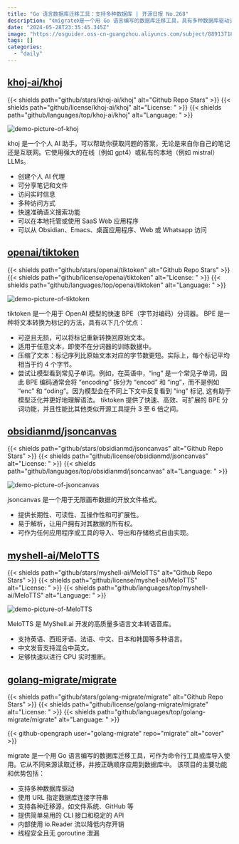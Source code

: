 ```yaml
---
title: "Go 语言数据库迁移工具：支持多种数据库 | 开源日报 No.268"
description: "《migrate》是一个用 Go 语言编写的数据库迁移工具，具有多种数据库驱动支持，支持使用 URL 指定数据库连接字符串，以及各种迁移源，如文件系统和 GitHub 等。它提供简单易用的 CLI 接口和稳定的 API，内部使用 io.Reader 流以降低内存开销，同时具有线程安全且无 goroutine 泄漏的特点。无论是作为命令行工具还是作为库导入使用，它都能够按正确顺序将迁移应用到数据库中。"
date: "2024-05-28T23:35:45.345Z"
image: "https://osguider.oss-cn-guangzhou.aliyuncs.com/subject/88913718e7b21008ae73851195e636a1.png"
tags: []
categories:
  - "daily"
---
```


## [khoj-ai/khoj](https://github.com/khoj-ai/khoj)

{{< shields path="github/stars/khoj-ai/khoj" alt="Github Repo Stars" >}} {{< shields path="github/license/khoj-ai/khoj" alt="License: " >}} {{< shields path="github/languages/top/khoj-ai/khoj" alt="Language: " >}}

![demo-picture-of-khoj](https://static.osguider.com/subject/github/khoj-ai/khoj/887bbbd8c98bf2896113aafb922be048.png)

khoj 是一个个人 AI 助手，可以帮助你获取问题的答案，无论是来自你自己的笔记还是互联网。它使用强大的在线（例如 gpt4）或私有的本地（例如 mistral）LLMs。

- 创建个人 AI 代理
- 可分享笔记和文件
- 访问实时信息
- 多种访问方式
- 快速准确语义搜索功能
- 可以在本地托管或使用 SaaS Web 应用程序
- 可以从 Obsidian、Emacs、桌面应用程序、Web 或 Whatsapp 访问
  
## [openai/tiktoken](https://github.com/openai/tiktoken)

{{< shields path="github/stars/openai/tiktoken" alt="Github Repo Stars" >}} {{< shields path="github/license/openai/tiktoken" alt="License: " >}} {{< shields path="github/languages/top/openai/tiktoken" alt="Language: " >}}

![demo-picture-of-tiktoken](https://static.osguider.com/subject/github/openai/tiktoken/5fa80927f916f00338a68015bc9a76bf.svg)

tiktoken 是一个用于 OpenAI 模型的快速 BPE（字节对编码）分词器。
BPE 是一种将文本转换为标记的方法，具有以下几个优点：

- 可逆且无损，可以将标记重新转换回原始文本。
- 适用于任意文本，即使不在分词器的训练数据中。
- 压缩了文本：标记序列比原始文本对应的字节数更短。实际上，每个标记平均相当于约 4 个字节。
- 尝试让模型看到常见子单词。例如，在英语中，“ing” 是一个常见子单词，因此 BPE 编码通常会将 “encoding” 拆分为 “encod” 和 “ing”，而不是例如 “enc” 和 “oding”。因为模型会在不同上下文中反复看到 "ing" 标记, 这有助于模型泛化并更好地理解语法。
tiktoken 提供了快速、高效、可扩展的 BPE 分词功能，并且性能比其他类似开源工具提升 3 至 6 倍之间。
  
## [obsidianmd/jsoncanvas](https://github.com/obsidianmd/jsoncanvas)

{{< shields path="github/stars/obsidianmd/jsoncanvas" alt="Github Repo Stars" >}} {{< shields path="github/license/obsidianmd/jsoncanvas" alt="License: " >}} {{< shields path="github/languages/top/obsidianmd/jsoncanvas" alt="Language: " >}}

![demo-picture-of-jsoncanvas](https://picgo-daily.oss-cn-guangzhou.aliyuncs.com/picgo-daily/2024/086a084467737d04add11e35d7e0ac1a.png)

jsoncanvas 是一个用于无限画布数据的开放文件格式。

- 提供长期性、可读性、互操作性和可扩展性。
- 易于解析，让用户拥有对其数据的所有权。
- 可作为任何应用程序或工具的导入、导出和存储格式自由实现。
  
## [myshell-ai/MeloTTS](https://github.com/myshell-ai/MeloTTS)

{{< shields path="github/stars/myshell-ai/MeloTTS" alt="Github Repo Stars" >}} {{< shields path="github/license/myshell-ai/MeloTTS" alt="License: " >}} {{< shields path="github/languages/top/myshell-ai/MeloTTS" alt="Language: " >}}

![demo-picture-of-MeloTTS](https://static.osguider.com/subject/github/myshell-ai/MeloTTS/c7ab21995c6cbab5401223fdaf2fb276.png)

MeloTTS 是 MyShell.ai 开发的高质量多语言文本转语音库。

- 支持英语、西班牙语、法语、中文、日本和韩国等多种语言。
- 中文发音支持混合中英文。
- 足够快速以进行 CPU 实时推断。
  
## [golang-migrate/migrate](https://github.com/golang-migrate/migrate)

{{< shields path="github/stars/golang-migrate/migrate" alt="Github Repo Stars" >}} {{< shields path="github/license/golang-migrate/migrate" alt="License: " >}} {{< shields path="github/languages/top/golang-migrate/migrate" alt="Language: " >}}

{{< github-opengraph user="golang-migrate" repo="migrate" alt="cover" >}}

migrate 是一个用 Go 语言编写的数据库迁移工具，可作为命令行工具或库导入使用。它从不同来源读取迁移，并按正确顺序应用到数据库中。
该项目的主要功能和优势包括：

- 支持多种数据库驱动
- 使用 URL 指定数据库连接字符串
- 支持各种迁移源，如文件系统、GitHub 等
- 提供简单易用的 CLI 接口和稳定的 API
- 内部使用 io.Reader 流以降低内存开销
- 线程安全且无 goroutine 泄漏
  

